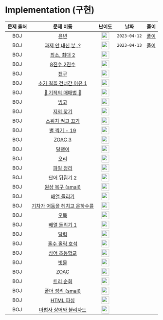 # Implementation (구현)


| 문제 출처 |                                        문제 이름                                         |                                        난이도                                         |      날짜      |                   풀이                    |
|:-----:|:------------------------------------------------------------------------------------:|:----------------------------------------------------------------------------------:|:------------:|:---------------------------------------:|
|  BOJ  |        <a href="https://www.acmicpc.net/problem/2753" target="_blank">윤년</a>         | <img height="25px" width="25px" src="https://static.solved.ac/tier_small/1.svg"/>  | `2023-04-12` |       [풀이](../BOJ/2753.%20윤년.go)        |
|  BOJ  |   <a href="https://www.acmicpc.net/problem/5597" target="_blank">과제 안 내신 분..?</a>    | <img height="25px" width="25px" src="https://static.solved.ac/tier_small/1.svg"/>  | `2023-04-13`  |[풀이](../BOJ/5597.%20과제%20안%20내신%20분...go)|
|  BOJ  |     <a href="https://www.acmicpc.net/problem/20053" target="_blank">최소, 최대 2</a>     | <img height="25px" width="25px" src="https://static.solved.ac/tier_small/3.svg"/>  |              |
|  BOJ  |      <a href="https://www.acmicpc.net/problem/1212" target="_blank">8진수 2진수</a>      | <img height="25px" width="25px" src="https://static.solved.ac/tier_small/4.svg"/>  |              |
|  BOJ  |        <a href="https://www.acmicpc.net/problem/21918" target="_blank">전구</a>        | <img height="25px" width="25px" src="https://static.solved.ac/tier_small/4.svg"/>  |              |
|  BOJ  |  <a href="https://www.acmicpc.net/problem/14467" target="_blank">소가 길을 건너간 이유 1</a>  | <img height="25px" width="25px" src="https://static.solved.ac/tier_small/5.svg"/>  |              |
|  BOJ  |  <a href="https://www.acmicpc.net/problem/20546" target="_blank">🐜 기적의 매매법 🐜</a>   | <img height="25px" width="25px" src="https://static.solved.ac/tier_small/6.svg"/>  |              |
|  BOJ  |        <a href="https://www.acmicpc.net/problem/2578" target="_blank">빙고</a>         | <img height="25px" width="25px" src="https://static.solved.ac/tier_small/7.svg"/>  |              |
|  BOJ  |       <a href="https://www.acmicpc.net/problem/4396" target="_blank">지뢰 찾기</a>       | <img height="25px" width="25px" src="https://static.solved.ac/tier_small/7.svg"/>  |              |
|  BOJ  |     <a href="https://www.acmicpc.net/problem/1244" target="_blank">스위치 켜고 끄기</a>     | <img height="25px" width="25px" src="https://static.solved.ac/tier_small/7.svg"/>  |              |
|  BOJ  |    <a href="https://www.acmicpc.net/problem/10994" target="_blank">별 찍기 - 19</a>     | <img height="25px" width="25px" src="https://static.solved.ac/tier_small/7.svg"/>  |              |
|  BOJ  |      <a href="https://www.acmicpc.net/problem/20436" target="_blank">ZOAC 3</a>      | <img height="25px" width="25px" src="https://static.solved.ac/tier_small/7.svg"/>  |              |
|  BOJ  |        <a href="https://www.acmicpc.net/problem/1913" target="_blank">달팽이</a>        | <img height="25px" width="25px" src="https://static.solved.ac/tier_small/8.svg"/>  |              |
|  BOJ  |        <a href="https://www.acmicpc.net/problem/12933" target="_blank">오리</a>        | <img height="25px" width="25px" src="https://static.solved.ac/tier_small/8.svg"/>  |              |
|  BOJ  |      <a href="https://www.acmicpc.net/problem/20291" target="_blank">파일 정리</a>       | <img height="25px" width="25px" src="https://static.solved.ac/tier_small/8.svg"/>  |              |
|  BOJ  |     <a href="https://www.acmicpc.net/problem/17413" target="_blank">단어 뒤집기 2</a>     | <img height="25px" width="25px" src="https://static.solved.ac/tier_small/8.svg"/>  |              |
|  BOJ  |  <a href="https://www.acmicpc.net/problem/22858" target="_blank">원상 복구 (small)</a>   | <img height="25px" width="25px" src="https://static.solved.ac/tier_small/8.svg"/>  |              |
|  BOJ  |      <a href="https://www.acmicpc.net/problem/17276" target="_blank">배열 돌리기</a>      | <img height="25px" width="25px" src="https://static.solved.ac/tier_small/9.svg"/>  |              |
|  BOJ  | <a href="https://www.acmicpc.net/problem/15787" target="_blank">기차가 어둠을 헤치고 은하수를</a> | <img height="25px" width="25px" src="https://static.solved.ac/tier_small/9.svg"/>  |              |
|  BOJ  |        <a href="https://www.acmicpc.net/problem/2615" target="_blank">오목</a>         | <img height="25px" width="25px" src="https://static.solved.ac/tier_small/10.svg"/> |              |
|  BOJ  |     <a href="https://www.acmicpc.net/problem/16926" target="_blank">배열 돌리기 1</a>     | <img height="25px" width="25px" src="https://static.solved.ac/tier_small/10.svg"/> |              |
|  BOJ  |        <a href="https://www.acmicpc.net/problem/20207" target="_blank">달력</a>        | <img height="25px" width="25px" src="https://static.solved.ac/tier_small/10.svg"/> |              |
|  BOJ  |     <a href="https://www.acmicpc.net/problem/20164" target="_blank">홀수 홀릭 호석</a>     | <img height="25px" width="25px" src="https://static.solved.ac/tier_small/11.svg"/> |              |
|  BOJ  |     <a href="https://www.acmicpc.net/problem/21608" target="_blank">상어 초등학교</a>      | <img height="25px" width="25px" src="https://static.solved.ac/tier_small/11.svg"/> |              |
|  BOJ  |        <a href="https://www.acmicpc.net/problem/14719" target="_blank">빗물</a>        | <img height="25px" width="25px" src="https://static.solved.ac/tier_small/11.svg"/> |              |
|  BOJ  |       <a href="https://www.acmicpc.net/problem/16719" target="_blank">ZOAC</a>       | <img height="25px" width="25px" src="https://static.solved.ac/tier_small/11.svg"/> |              |
|  BOJ  |      <a href="https://www.acmicpc.net/problem/22856" target="_blank">트리 순회</a>       | <img height="25px" width="25px" src="https://static.solved.ac/tier_small/12.svg"/> |              |
|  BOJ  |  <a href="https://www.acmicpc.net/problem/22860" target="_blank">폴더 정리 (small)</a>   | <img height="25px" width="25px" src="https://static.solved.ac/tier_small/13.svg"/> |              |
|  BOJ  |     <a href="https://www.acmicpc.net/problem/22859" target="_blank">HTML 파싱</a>      | <img height="25px" width="25px" src="https://static.solved.ac/tier_small/13.svg"/> |              |
|  BOJ  |   <a href="https://www.acmicpc.net/problem/21611" target="_blank">마법사 상어와 블리자드</a>   | <img height="25px" width="25px" src="https://static.solved.ac/tier_small/15.svg"/> |              |
